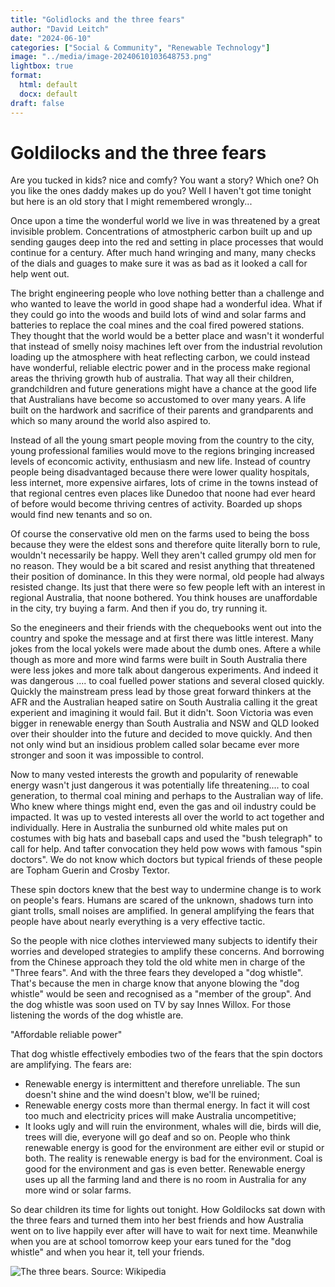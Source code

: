 ```yaml
---
title: "Golidlocks and the three fears"
author: "David Leitch"
date: "2024-06-10"
categories: ["Social & Community", "Renewable Technology"]
image: "../media/image-20240610103648753.png"
lightbox: true
format:
  html: default
  docx: default
draft: false
---
```


# Goldilocks and the three fears

Are you tucked in kids? nice and comfy? You want a story? Which one? Oh you like the ones daddy makes up do you? Well I haven't got time tonight but here is an old story that I might remembered wrongly...

Once upon a time the wonderful world we live in was threatened by a great invisible problem. Concentrations of atmostpheric carbon built up and up sending gauges deep into the red and setting in place processes that would continue for a century. After much hand wringing and many, many checks of the dials and guages to make sure it was as bad as it looked a call for help went out.

The bright engineering people who love nothing better than a challenge and who wanted to leave the world in good shape had a wonderful idea. What if they could go into the woods and build lots of wind and solar farms and batteries to replace the coal mines and the coal fired powered stations. They thought that the world would be a better place and wasn't it wonderful that instead of smelly noisy machines left over from the industrial revolution loading up the atmosphere with heat reflecting carbon, we could instead have wonderful, reliable electric power and in the process make regional areas the thriving growth hub of australia.  That way all their children, grandchildren and future generations might have a chance at the good life that Australians have become so accustomed to over many years. A life built on the hardwork and sacrifice of their parents and grandparents  and which so many around the world also aspired to. 

Instead of all the young smart people moving from the country  to the city, young professional families would move to the regions bringing increased levels of econcomic activity, enthusiasm and new life.  Instead of country people being disadvantaged  because there were lower quality  hospitals, less internet, more expensive airfares, lots of crime in the towns instead of that regional centres even places like Dunedoo that noone had ever heard of before would become thriving centres of activity. Boarded up shops would find new tenants and so on.

Of course the conservative old men on the farms used to being the boss because they were the eldest sons and therefore quite literally born to rule, wouldn't necessarily be happy. Well they aren't called grumpy old men for no reason. They would be a bit scared and resist anything that threatened their position of dominance. In this they were normal, old people  had always resisted change. Its just that there were so few people left with an interest in regional Australia, that noone bothered. You think houses are unaffordable in the city, try buying a farm. And then if you do, try running it.

So the enegineers and their friends with the chequebooks  went out into the country and spoke the message and at first there was little interest. Many jokes  from the local yokels were made about the dumb ones. Aftere a while though as more and more wind farms were built in South Australia there were less jokes and more talk about dangerous experiments. And indeed it was dangerous .... to coal fuelled power stations and several closed quickly. Quickly the mainstream press lead by those great forward thinkers at the AFR and the Australian heaped satire on South Australia calling it the great experient and imagining it would fail.  But it didn't. Soon Victoria was even bigger in renewable energy  than South Australia and NSW and QLD looked over their shoulder into the future and decided to move quickly. And then not only wind but an insidious problem called solar became ever more stronger and soon it was impossible to control.

Now to many vested interests  the growth and popularity of renewable energy wasn't just dangerous it was potentially life threatening....  to coal generation, to thermal coal mining and perhaps to the Australian way of life. Who knew where things might end, even the gas and oil industry could be impacted. It was up to vested interests all over the world to act together and individually. Here in Australia   the sunburned  old white males  put on costumes with big hats and baseball caps  and used  the "bush telegraph" to call for help.  And tafter convocation they held pow wows with famous "spin doctors". We do not know which doctors  but typical friends of these people are  Topham Guerin and Crosby Textor. 

These spin doctors knew that the best way to undermine change is to work on people's fears. Humans  are scared of the unknown, shadows turn into giant trolls, small noises are amplified. In general amplifying the fears that people have about nearly everything is a very effective tactic.

So the people  with nice clothes  interviewed many subjects to identify their worries and developed strategies to amplify these concerns. And borrowing from the Chinese approach they told the old white men in charge of the "Three fears". And with the three fears they developed a "dog whistle". That's because the men in charge know that anyone blowing the "dog whistle" would be seen and recognised as a "member of the group". And the dog whistle was soon used on TV by say Innes Willox. For those listening the words of the dog whistle are.

"Affordable reliable power"

That dog whistle effectively embodies two of the fears that the spin doctors are amplifying. The fears are:

-  Renewable energy is intermittent and therefore unreliable. The sun doesn't shine and the wind doesn't blow, we'll be ruined;
- Renewable energy costs more than thermal energy. In fact it will cost too much and electricity prices will make Australia uncompetitive; 
- It looks ugly and will ruin the environment, whales will die, birds will die, trees will die, everyone will go deaf and so on. People who think renewable energy is good for the environment are either evil or stupid or both. The reality is  renewable energy is bad for the environment. Coal is good for the environment and gas is even better. Renewable energy uses up all the farming land and there is no room in Australia for any more wind or solar farms.

So dear children its time for lights out tonight. How Goldilocks sat down with the three fears and turned them into her best friends and how Australia went on to live happily ever after will have to wait for next time. Meanwhile when you are at school tomorrow keep your ears tuned for the "dog whistle" and when you hear it, tell your friends.

![The three bears. Source: Wikipedia](../media/image-20240610103648753.png)